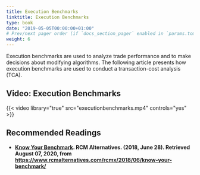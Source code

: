 ```yaml
---
title: Execution Benchmarks
linktitle: Execution Benchmarks
type: book
date: "2019-05-05T00:00:00+01:00"
# Prev/next pager order (if `docs_section_pager` enabled in `params.toml`)
weight: 6
---
```



<p>Execution benchmarks are used to analyze trade performance and to make decisions about modifying algorithms. The following article presents how execution benchmarks are used to conduct a transaction-cost analysis (TCA).
</p>


## Video: Execution Benchmarks
{{< video library="true" src="executionbenchmarks.mp4" controls="yes" >}}


## Recommended Readings

* **[Know Your Benchmark](https://www.rcmalternatives.com/rcmx/2018/06/know-your-benchmark/). RCM Alternatives. (2018, June 28). Retrieved August 07, 2020, from https://www.rcmalternatives.com/rcmx/2018/06/know-your-benchmark/**












